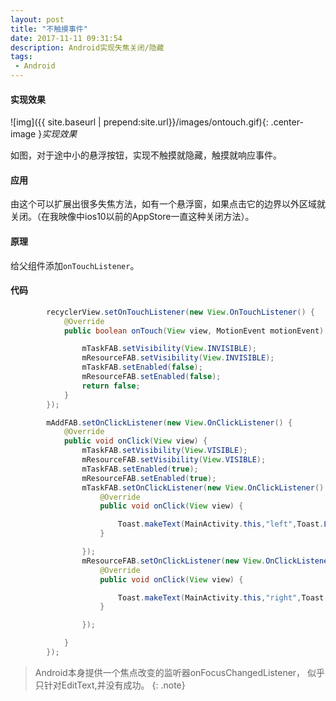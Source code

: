 ```yaml
---
layout: post
title: "不触摸事件"
date: 2017-11-11 09:31:54
description: Android实现失焦关闭/隐藏
tags:
 - Android
---
```

#### 实现效果
![img]({{ site.baseurl | prepend:site.url}}/images/ontouch.gif){: .center-image }*实现效果*

如图，对于途中小的悬浮按钮，实现不触摸就隐藏，触摸就响应事件。

#### 应用
由这个可以扩展出很多失焦方法，如有一个悬浮窗，如果点击它的边界以外区域就关闭。（在我映像中ios10以前的AppStore一直这种关闭方法）。

#### 原理
给父组件添加`onTouchListener`。

#### 代码
```java
        recyclerView.setOnTouchListener(new View.OnTouchListener() {
            @Override
            public boolean onTouch(View view, MotionEvent motionEvent) {

                mTaskFAB.setVisibility(View.INVISIBLE);
                mResourceFAB.setVisibility(View.INVISIBLE);
                mTaskFAB.setEnabled(false);
                mResourceFAB.setEnabled(false);
                return false;
            }
        });

        mAddFAB.setOnClickListener(new View.OnClickListener() {
            @Override
            public void onClick(View view) {
                mTaskFAB.setVisibility(View.VISIBLE);
                mResourceFAB.setVisibility(View.VISIBLE);
                mTaskFAB.setEnabled(true);
                mResourceFAB.setEnabled(true);
                mTaskFAB.setOnClickListener(new View.OnClickListener() {
                    @Override
                    public void onClick(View view) {

                        Toast.makeText(MainActivity.this,"left",Toast.LENGTH_SHORT).show();
                    }

                });
                mResourceFAB.setOnClickListener(new View.OnClickListener() {
                    @Override
                    public void onClick(View view) {

                        Toast.makeText(MainActivity.this,"right",Toast.LENGTH_SHORT).show();
                    }

                });

            }
        });
```
> Android本身提供一个焦点改变的监听器onFocusChangedListener，
> 似乎只针对EditText,并没有成功。
{: .note}

